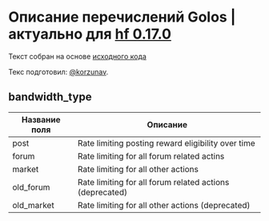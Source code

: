 # Описание перечислений Golos | актуально для [hf 0.17.0](https://github.com/GolosChain/golos/releases/tag/v0.17.0)
Текст собран на основе [исходного кода](https://github.com/GolosChain/golos/tree/master/libraries/chain/include/golos/chain/steem_object_types.hpp)

Текс подготовил: [@korzunav](https://golos.io/@korzunav).

## bandwidth_type
|Название поля|Описание|
|-------------|--------|
|post|Rate limiting posting reward eligibility over time|
|forum|Rate limiting for all forum related actins|
|market|Rate limiting for all other actions|
|old_forum|Rate limiting for all forum related actions (deprecated)|
|old_market|Rate limiting for all other actions (deprecated)|
